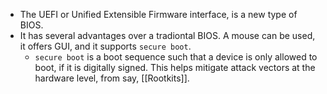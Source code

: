 - The UEFI or Unified Extensible Firmware interface, is a new type of BIOS.
- It has several advantages over a tradiontal BIOS. A mouse can be used, it offers GUI, and it supports `secure boot`.
	-  `secure boot` is a boot sequence such that a device is only allowed to boot, if it is digitally signed. This helps mitigate attack vectors at the hardware level, from say, [[Rootkits]].
